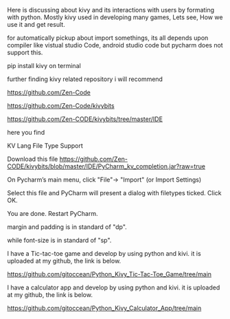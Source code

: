 Here is discussing about kivy and its interactions with users by formating with python. Mostly kivy used in developing many games, Lets see, How we use it and get result.

for automatically pickup about import somethings, its all depends upon compiler like vistual studio Code, android studio code but pycharm does not support this. 

pip install kivy       on terminal

further finding kivy related repository i will recommend

https://github.com/Zen-Code

https://github.com/Zen-Code/kivybits

https://github.com/Zen-CODE/kivybits/tree/master/IDE

here you find

KV Lang File Type Support

Download this file https://github.com/Zen-CODE/kivybits/blob/master/IDE/PyCharm_kv_completion.jar?raw=true

On Pycharm’s main menu, click "File"-> "Import" (or Import Settings)

Select this file and PyCharm will present a dialog with filetypes ticked. Click OK.

You are done. Restart PyCharm.

margin and padding is in standard of "dp".

while font-size is in standard of "sp".

I have a Tic-tac-toe game and develop by using python and kivi. it is uploaded at my github, the link is below.

https://github.com/gitoccean/Python_Kivy_Tic-Tac-Toe_Game/tree/main

I have a calculator app and develop by using python and kivi. it is uploaded at my github, the link is below.

https://github.com/gitoccean/Python_Kivy_Calculator_App/tree/main


